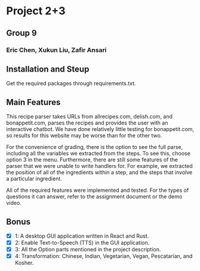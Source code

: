 # Project 2+3
## Group 9
### Eric Chen, Xukun Liu, Zafir Ansari

## Installation and Steup
Get the required packages through requirements.txt. 

## Main Features
This recipe parser takes URLs from allrecipes.com, delish.com, and bonappetit.com, parses the recipes and provides the user with an interactive chatbot. We have done relatively little testing for bonappetit.com, so results for this website may be worse than for the other two. 

For the convenience of grading, there is the option to see the full parse, including all the variables we extracted from the steps. To see this, choose option 3 in the menu. Furthermore, there are still some features of the parser that we were unable to write handlers for. For example, we extracted the position of all of the ingredients within a step, and the steps that involve a particular ingredient. 

All of the required features were implemented and tested. For the types of questions it can answer, refer to the assignment document or the demo video. 

## Bonus
- [x] 1: A desktop GUI application written in React and Rust.
- [x] 2: Enable Text-to-Speech (TTS) in the GUI application.
- [x] 3: All the Option parts mentioned in the project description.
- [x] 4: Transformation: Chinese, Indian, Vegetarian, Vegan, Pescatarian, and Kosher.

